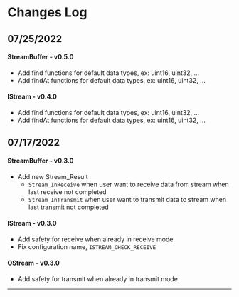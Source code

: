 # Changes Log

## 07/25/2022
#### StreamBuffer - v0.5.0
- Add find functions for default data types, ex: uint16, uint32, ...
- Add findAt functions for default data types, ex: uint16, uint32, ...

#### IStream - v0.4.0 
- Add find functions for default data types, ex: uint16, uint32, ...
- Add findAt functions for default data types, ex: uint16, uint32, ...

## 07/17/2022

#### StreamBuffer - v0.3.0 
- Add new Stream_Result
    - `Stream_InReceive` when user want to receive data from stream when last receive not completed
    - `Stream_InTransmit` when user want to transmit data to stream when last transmit not completed

#### IStream - v0.3.0 
- Add safety for receive when already in receive mode
- Fix configuration name, `ISTREAM_CHECK_RECEIVE`

#### OStream - v0.3.0
- Add safety for transmit when already in transmit mode

---
